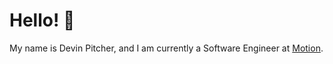 # Hello! 👋

My name is Devin Pitcher, and I am currently a Software Engineer at [Motion](https://usemotion.com).
